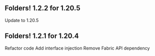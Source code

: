 ## Folders! 1.2.2 for 1.20.5
Update to 1.20.5

## Folders! 1.2.1 for 1.20.4
Refactor code
Add interface injection
Remove Fabric API dependency
